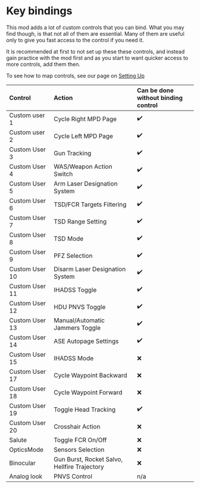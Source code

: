 # Key bindings

This mod adds a lot of custom controls that you can bind. What you may find though, is that not all of them are essential. Many of them are useful only to give you fast access to the control if you need it.

It is recommended at first to not set up these these controls, and instead gain practice with the mod first and as you start to want quicker access to more controls, add them then.

To see how to map controls, see our page on [Setting Up](Setting-Up)

| Control | Action | Can be done without binding control |
| :-- | :-- | :-- |
| Custom user 1 | Cycle Right MPD Page | :heavy_check_mark:
| Custom user 2 | Cycle Left MPD Page | :heavy_check_mark:
| Custom User 3 | Gun Tracking | :heavy_check_mark: 
| Custom User 4 | WAS/Weapon Action Switch | :heavy_check_mark: 
| Custom User 5 | Arm Laser Designation System | :heavy_check_mark: 
| Custom User 6 | TSD/FCR Targets Filtering | :heavy_check_mark: 
| Custom User 7 | TSD Range Setting | :heavy_check_mark: 
| Custom User 8 | TSD Mode | :heavy_check_mark: 
| Custom User 9 | PFZ Selection | :heavy_check_mark: 
| Custom User 10 | Disarm Laser Designation System | :heavy_check_mark: 
| Custom User 11 | IHADSS Toggle | :heavy_check_mark: 
| Custom User 12 | HDU PNVS Toggle | :heavy_check_mark: 
| Custom User 13 | Manual/Automatic Jammers Toggle | :heavy_check_mark: 
| Custom User 14 | ASE Autopage Settings | :heavy_check_mark: 
| Custom User 15 | IHADSS Mode | :x: 
| Custom User 17 | Cycle Waypoint Backward | :x:
| Custom User 18 | Cycle Waypoint Forward | :x:
| Custom User 19 | Toggle Head Tracking | :heavy_check_mark: 
| Custom User 20 | Crosshair Action | :x: 
| Salute | Toggle FCR On/Off | :x:
| OpticsMode | Sensors Selection | :x:
| Binocular | Gun Burst, Rocket Salvo, Hellfire Trajectory | :x: 
| Analog look |PNVS Control | n/a |